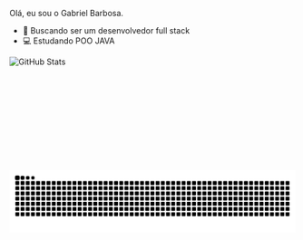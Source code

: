 Olá, eu sou o Gabriel Barbosa.


- 🌱 Buscando ser um desenvolvedor full stack
- 💻 Estudando POO JAVA
  


<img 
      align="left" 
      alt="GitHub Stats" 
      height="200" 
      src="https://github-readme-stats.vercel.app/api/top-langs/?username=Barbosa676&theme=tokyonight&layout=compact&custom_title=Tecnologias&langs_count=9" 
  />

</p>
<picture align="center">
  <source media="(prefers-color-scheme: dark)" srcset="https://raw.githubusercontent.com/Barbosa676/Barbosa676/output/github-contribution-grid-snake-dark.svg">
  <source media="(prefers-color-scheme: light)" srcset="https://raw.githubusercontent.com/Barbosa676/Barbosa676/output/github-contribution-grid-snake-dark.svg">
  <img align="center" alt="github contribution grid snake animation" src="https://raw.githubusercontent.com/Barbosa676/Barbosa676/output/github-contribution-grid-snake.svg">
</picture>
